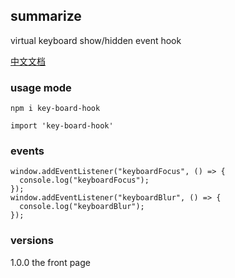 ## summarize
virtual keyboard show/hidden event hook


[中文文档](https://github.com/XueMary/keyBoard-hook/blob/master/README_zh-CN.md)

### usage mode

```
npm i key-board-hook

import 'key-board-hook'
```

### events
```
window.addEventListener("keyboardFocus", () => {
  console.log("keyboardFocus");
});
window.addEventListener("keyboardBlur", () => {
  console.log("keyboardBlur");
});
```


### versions

1.0.0 the front page